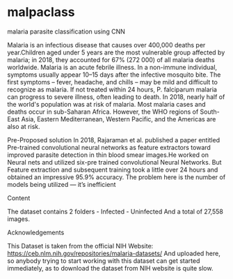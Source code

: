 # malpaclass
malaria parasite classification using CNN

Malaria is an infectious disease that causes over 400,000 deaths per year.Children aged under 5 years are the most vulnerable group affected by malaria; in 2018, they accounted for 67% (272 000) of all malaria deaths worldwide.
Malaria is an acute febrile illness. In a non-immune individual, symptoms usually appear 10–15 days after the infective mosquito bite. The first symptoms – fever, headache, and chills – may be mild and difficult to recognize as malaria. If not treated within 24 hours, P. falciparum malaria can progress to severe illness, often leading to death.
In 2018, nearly half of the world's population was at risk of malaria. Most malaria cases and deaths occur in sub-Saharan Africa. However, the WHO regions of South-East Asia, Eastern Mediterranean, Western Pacific, and the Americas are also at risk.

Pre-Proposed solution
In 2018, Rajaraman et al. published a paper entitled Pre-trained convolutional neural networks as feature extractors toward improved parasite detection in thin blood smear images.He worked on Neural nets and utilized six-pre trained convolutional Neural Networks.
But Feature extraction and subsequent training took a little over 24 hours and obtained an impressive 95.9% accuracy.
The problem here is the number of models being utilized — it’s inefficient


Content

The dataset contains 2 folders - Infected - Uninfected
And a total of 27,558 images.

Acknowledgements

This Dataset is taken from the official NIH Website: https://ceb.nlm.nih.gov/repositories/malaria-datasets/ And uploaded here, so anybody trying to start working with this dataset can get started immediately, as to download the dataset from NIH website is quite slow.
